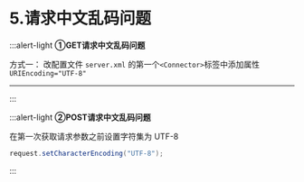 # 5.请求中文乱码问题
:::alert-light
**①GET请求中文乱码问题**

方式一：
改配置文件   `server.xml` 的第一个`<Connector>`标签中添加属性`URIEncoding="UTF-8"`

***

:::

:::alert-light
**②POST请求中文乱码问题**

在第一次获取请求参数之前设置字符集为 UTF-8
```java
request.setCharacterEncoding("UTF-8");
```
:::